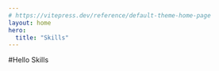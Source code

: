 ```yaml
---
# https://vitepress.dev/reference/default-theme-home-page
layout: home
hero:
  title: "Skills" 
---
```

#Hello Skills

<script setup>
    import MySkills from "./components/MySkills.vue"
</script>

<MySkills />